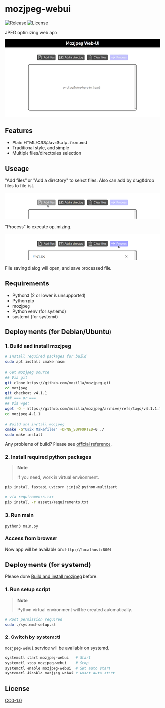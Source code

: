 # mozjpeg-webui

![Release](https://img.shields.io/github/v/release/aKuad/mozjpeg-webui?label=Latest%20release)
![License](https://img.shields.io/github/license/aKuad/mozjpeg-webui?label=License)

JPEG optimizing web app

![Demo](/imgs/demo-full.gif)

## Features

* Plain HTML/CSS/JavaScript frontend
* Traditional style, and simple
* Multiple files/directories selection

## Useage

"Add files" or "Add a directory" to select files. Also can add by drag&drop files to file list.

![Demo - Add files](imgs/demo-add-files.webp)

"Process" to execute optimizing.

![Demo - Process](imgs/demo-process.webp)

File saving dialog will open, and save processed file.

## Requirements

* Python3 (2 or lower is unsupported)
* Python pip
* mozjpeg
* Python venv (for systemd)
* systemd (for systemd)

## Deployments (for Debian/Ubuntu)

### 1. Build and install mozjpeg

```sh
# Install required packages for build
sudo apt install cmake nasm

# Get mozjpeg source
## Via git
git clone https://github.com/mozilla/mozjpeg.git
cd mozjpeg
git checkout v4.1.1
### === or ===
## Via wget
wget -O - https://github.com/mozilla/mozjpeg/archive/refs/tags/v4.1.1.tar.gz | tar -xzv -C ./
cd mozjpeg-4.1.1

# Build and install mozjpeg
cmake -G"Unix Makefiles" -DPNG_SUPPORTED=0 ./
sudo make install
```

Any problems of build? Please see [official reference](https://github.com/mozilla/mozjpeg/blob/master/BUILDING.md).

### 2. Install required python packages

> **Note**
>
> If you need, work in virtual environment.

```sh
pip install fastapi uvicorn jinja2 python-multipart

# via requirements.txt
pip install -r assets/requirements.txt
```

### 3. Run main

```sh
python3 main.py
```

### Access from browser

Now app will be available on: `http://localhost:8000`

## Deployments (for systemd)

Please done [Build and install mozjpeg](#build-and-install-mozjpeg) before.

### 1. Run setup script

> **Note**
>
> Python virtual environment will be created automatically.

```sh
# Root permission required
sudo ./systemd-setup.sh
```

### 2. Switch by systemctl

`mozjpeg-webui` service will be available on systemd.

```sh
systemctl start mozjpeg-webui   # Start
systemctl stop mozjpeg-webui    # Stop
systemctl enable mozjpeg-webui  # Set auto start
systemctl disable mozjpeg-webui # Unset auto start
```

## License

[CC0-1.0](LICENSE)
